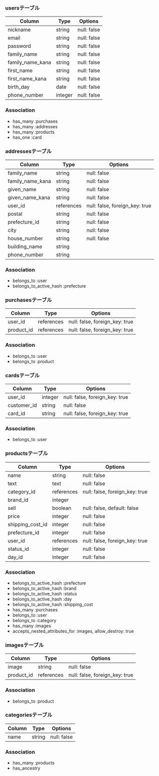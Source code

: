 ### usersテーブル
|Column|Type|Options|
|------|----|-------|
|nickname|string|null: false|
|email|string|null: false|
|password|string|null: false|
|family_name|string|null: false|
|family_name_kana|string|null: false|
|first_name|string|null: false|
|first_name_kana|string|null: false|
|birth_day|date|null: false|
|phone_number|integer|null: false|
### Association
- has_many :purchases
- has_many :addresses
- has_many :products
- has_one :card


### addressesテーブル
|Column|Type|Options|
|------|----|-------|
|family_name|string|null: false|
|family_name_kana|string|null: false|
|given_name|string|null: false|
|given_name_kana|string|null: false|
|user_id|references|null: false, foreign_key: true|
|postal|string|null: false|
|prefecture_id|string|null: false|
|city|string|null: false|
|house_number|string|null: false|
|building_name|string||
|phone_number|string||
### Association
- belongs_to :user
- belongs_to_active_hash :prefecture


### purchasesテーブル
|Column|Type|Options|
|------|----|-------|
|user_id|references|null: false, foreign_key: true|
|product_id|references|null: false, foreign_key: true|
### Association
- belongs_to :user
- belongs_to :product


### cardsテーブル
|Column|Type|Options|
|------|----|-------|
|user_id|integer|null: false, foreign_key: true|
|customer_id|string|null: false|
|card_id|string|null: false, foreign_key: true|
### Association
- belongs_to :user


### productsテーブル
|Column|Type|Options|
|------|----|-------|
|name|string|null: false|
|text|text|null: false|
|category_id|references|null: false, foreign_key: true|
|brand_id|integer||
|sell|boolean|null: false, default: false|
|price|integer|null: false|
|shipping_cost_id|integer|null: false|
|prefecture_id|integer|null: false|
|user_id|references|null: false, foreign_key: true|
|status_id|integer|null: false|
|day_id|integer|null: false|
### Association
- belongs_to_active_hash :prefecture
- belongs_to_active_hash :brand
- belongs_to_active_hash :status
- belongs_to_active_hash :day
- belongs_to_active_hash :shipping_cost
- has_many :purchases
- belongs_to :user
- belongs_to :category
- has_many :images
- accepts_nested_attributes_for :images, allow_destroy: true


### imagesテーブル
|Column|Type|Options|
|------|----|-------|
|image|string|null: false|
|product_id|references|null: false, foreign_key: true|
### Association
- belongs_to :product


### categoriesテーブル
|Column|Type|Options|
|------|----|-------|
|name|string|null: false|
### Association
- has_many :products
- has_ancestry
